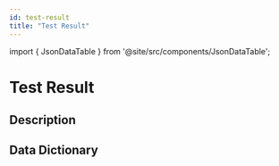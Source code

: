 ```yaml
---
id: test-result
title: "Test Result"
---
```



import { JsonDataTable } from '@site/src/components/JsonDataTable';

# Test Result

## Description

## Data Dictionary

<JsonDataTable jsonPath="nodes.model\.data_profiling\.data_profiling__test_result.columns" />
